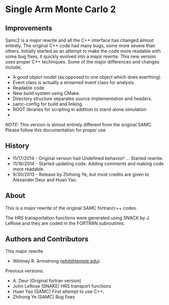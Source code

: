 Single Arm Monte Carlo 2
========================

Improvements
------------

Samc2 is a major rewrite and all the C++ interface has changed almost entirely. The original C++
code had many bugs, some more severe than others. 
Initially started as an attempt to make the code more readable with some bug fixes, it quickly evolved into a major rewrite.
This new version uses proper C++ techniques. Some of the major differences and changes include,

 * A good object model (as opposed to one object which does everthing)
 * Event class is actually a streamed event class for analysis. 
 * Readable code 
 * New build system using CMake. 
 * Directory structure separates source implementation and headers.
 * samc-config for build and linking.
 * ROOT libraries for scripting in addition to stand alone simulation
 * 

*NOTE*: This version is almost entirely different from the original SAMC. Please follow this documentation for 
    proper use

History
-------
 
 * 11/17/2014 - Original version had Undefined behavior! ... Started rewrite.
 * 11/16/2014 - Started updating code. Adding comments and making code more readable.
 * 9/30/2013  - Release by Zhihong Ye, but most credits are given to Alexander Deur and Huan Yao. 


About
-----

This is a *major* rewrite of the original SAMC fortran/c++ codes.

The HRS transportation functions were generated using SNACK by J. LeRose and they are coded in the 
FORTRAN subroutines.

Authors and Contributors
------------------------

This major rewrite
 * Whitney R. Armstrong (whit@temple.edu)    

Previous versions:
 * A. Deur (Original fortran version)
 * John LeRose  (SNAKE) HRS transport functions 
 * Huan Yao   (SAMC) First attempt to use C++.
 * Zhihong Ye (SAMC) Bug fixes 

